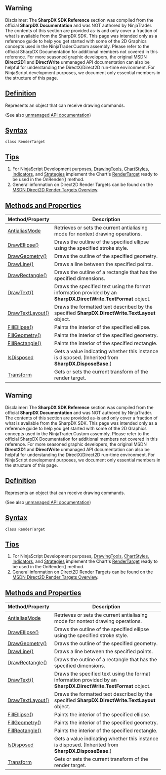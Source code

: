 ## Warning

Disclaimer: The **SharpDX SDK Reference** section was compiled from the official **SharpDX Documentation** and was NOT authored by NinjaTrader. The contents of this section are provided as-is and only cover a fraction of what is available from the SharpDX SDK. This page was intended only as a reference guide to help you get started with some of the 2D Graphics concepts used in the NinjaTrader.Custom assembly. Please refer to the official SharpDX Documentation for additional members not covered in this reference. For more seasoned graphic developers, the original MSDN **Direct2D1** and **DirectWrite** unmanaged API documentation can also be helpful for understanding the DirectX/Direct2D run-time environment. For NinjaScript development purposes, we document only essential members in the structure of this page.

## [Definition](https://developer.ninjatrader.com/docs/desktop/sharpdx_direct2d1_rendertarget\#definition)

Represents an object that can receive drawing commands.

(See also [unmanaged API documentation](http://msdn.microsoft.com/en-us/library/dd371766.aspx))

## [Syntax](https://developer.ninjatrader.com/docs/desktop/sharpdx_direct2d1_rendertarget\#syntax)

`class RenderTarget`

## [Tips](https://developer.ninjatrader.com/docs/desktop/sharpdx_direct2d1_rendertarget\#tips)

1. For NinjaScript Development purposes, [DrawingTools](https://developer.ninjatrader.com/docs/desktop/drawingtool), [ChartStyles](https://developer.ninjatrader.com/docs/desktop/chartstyletype), [Indicators](https://developer.ninjatrader.com/docs/desktop/system_indicator_methods), and [Strategies](https://developer.ninjatrader.com/docs/desktop/strategy) implement the Chart's [RenderTarget](https://developer.ninjatrader.com/docs/desktop/rendertarget) ready to be used in the OnRender() method.
2. General information on Direct2D Render Targets can be found on the [MSDN Direct2D Render Targets Overview](https://msdn.microsoft.com/en-us/library/dd756757(v=vs.85).aspx).

## [Methods and Properties](https://developer.ninjatrader.com/docs/desktop/sharpdx_direct2d1_rendertarget\#methods-and-properties)

| Method/Property | Description |
| --- | --- |
| [AntialiasMode](https://developer.ninjatrader.com/docs/desktop/sharpdx_direct2d1_rendertarget_antialiasmode) | Retrieves or sets the current antialiasing mode for nontext drawing operations. |
| [DrawEllipse()](https://developer.ninjatrader.com/docs/desktop/sharpdx_direct2d1_rendertarget_drawellipse) | Draws the outline of the specified ellipse using the specified stroke style. |
| [DrawGeometry()](https://developer.ninjatrader.com/docs/desktop/sharpdx_direct2d1_rendertarget_drawgeometry) | Draws the outline of the specified geometry. |
| [DrawLine()](https://developer.ninjatrader.com/docs/desktop/sharpdx_direct2d1_rendertarget_drawline) | Draws a line between the specified points. |
| [DrawRectangle()](https://developer.ninjatrader.com/docs/desktop/sharpdx_direct2d1_rendertarget_drawrectangle) | Draws the outline of a rectangle that has the specified dimensions. |
| [DrawText()](https://developer.ninjatrader.com/docs/desktop/sharpdx_direct2d1_rendertarget_drawtext) | Draws the specified text using the format information provided by an **SharpDX.DirectWrite.TextFormat** object. |
| [DrawTextLayout()](https://developer.ninjatrader.com/docs/desktop/sharpdx_direct2d1_rendertarget_drawtextlayout) | Draws the formatted text described by the specified **SharpDX.DirectWrite.TextLayout** object. |
| [FillEllipse()](https://developer.ninjatrader.com/docs/desktop/sharpdx_direct2d1_rendertarget_fillellipse) | Paints the interior of the specified ellipse. |
| [FillGeometry()](https://developer.ninjatrader.com/docs/desktop/sharpdx_direct2d1_rendertarget_fillgeometry) | Paints the interior of the specified geometry. |
| [FillRectangle()](https://developer.ninjatrader.com/docs/desktop/sharpdx_direct2d1_rendertarget_fillrectangle) | Paints the interior of the specified rectangle. |
| [IsDisposed](https://developer.ninjatrader.com/docs/desktop/sharpdx_disposebase_isdisposed) | Gets a value indicating whether this instance is disposed. (Inherited from **SharpDX.DisposeBase**.) |
| [Transform](https://developer.ninjatrader.com/docs/desktop/sharpdx_direct2d1_rendertarget_transform) | Gets or sets the current transform of the render target. |

## Warning

Disclaimer: The **SharpDX SDK Reference** section was compiled from the official **SharpDX Documentation** and was NOT authored by NinjaTrader. The contents of this section are provided as-is and only cover a fraction of what is available from the SharpDX SDK. This page was intended only as a reference guide to help you get started with some of the 2D Graphics concepts used in the NinjaTrader.Custom assembly. Please refer to the official SharpDX Documentation for additional members not covered in this reference. For more seasoned graphic developers, the original MSDN **Direct2D1** and **DirectWrite** unmanaged API documentation can also be helpful for understanding the DirectX/Direct2D run-time environment. For NinjaScript development purposes, we document only essential members in the structure of this page.

## [Definition](https://developer.ninjatrader.com/docs/desktop/sharpdx_direct2d1_rendertarget\#definition)

Represents an object that can receive drawing commands.

(See also [unmanaged API documentation](http://msdn.microsoft.com/en-us/library/dd371766.aspx))

## [Syntax](https://developer.ninjatrader.com/docs/desktop/sharpdx_direct2d1_rendertarget\#syntax)

`class RenderTarget`

## [Tips](https://developer.ninjatrader.com/docs/desktop/sharpdx_direct2d1_rendertarget\#tips)

1. For NinjaScript Development purposes, [DrawingTools](https://developer.ninjatrader.com/docs/desktop/drawingtool), [ChartStyles](https://developer.ninjatrader.com/docs/desktop/chartstyletype), [Indicators](https://developer.ninjatrader.com/docs/desktop/system_indicator_methods), and [Strategies](https://developer.ninjatrader.com/docs/desktop/strategy) implement the Chart's [RenderTarget](https://developer.ninjatrader.com/docs/desktop/rendertarget) ready to be used in the OnRender() method.
2. General information on Direct2D Render Targets can be found on the [MSDN Direct2D Render Targets Overview](https://msdn.microsoft.com/en-us/library/dd756757(v=vs.85).aspx).

## [Methods and Properties](https://developer.ninjatrader.com/docs/desktop/sharpdx_direct2d1_rendertarget\#methods-and-properties)

| Method/Property | Description |
| --- | --- |
| [AntialiasMode](https://developer.ninjatrader.com/docs/desktop/sharpdx_direct2d1_rendertarget_antialiasmode) | Retrieves or sets the current antialiasing mode for nontext drawing operations. |
| [DrawEllipse()](https://developer.ninjatrader.com/docs/desktop/sharpdx_direct2d1_rendertarget_drawellipse) | Draws the outline of the specified ellipse using the specified stroke style. |
| [DrawGeometry()](https://developer.ninjatrader.com/docs/desktop/sharpdx_direct2d1_rendertarget_drawgeometry) | Draws the outline of the specified geometry. |
| [DrawLine()](https://developer.ninjatrader.com/docs/desktop/sharpdx_direct2d1_rendertarget_drawline) | Draws a line between the specified points. |
| [DrawRectangle()](https://developer.ninjatrader.com/docs/desktop/sharpdx_direct2d1_rendertarget_drawrectangle) | Draws the outline of a rectangle that has the specified dimensions. |
| [DrawText()](https://developer.ninjatrader.com/docs/desktop/sharpdx_direct2d1_rendertarget_drawtext) | Draws the specified text using the format information provided by an **SharpDX.DirectWrite.TextFormat** object. |
| [DrawTextLayout()](https://developer.ninjatrader.com/docs/desktop/sharpdx_direct2d1_rendertarget_drawtextlayout) | Draws the formatted text described by the specified **SharpDX.DirectWrite.TextLayout** object. |
| [FillEllipse()](https://developer.ninjatrader.com/docs/desktop/sharpdx_direct2d1_rendertarget_fillellipse) | Paints the interior of the specified ellipse. |
| [FillGeometry()](https://developer.ninjatrader.com/docs/desktop/sharpdx_direct2d1_rendertarget_fillgeometry) | Paints the interior of the specified geometry. |
| [FillRectangle()](https://developer.ninjatrader.com/docs/desktop/sharpdx_direct2d1_rendertarget_fillrectangle) | Paints the interior of the specified rectangle. |
| [IsDisposed](https://developer.ninjatrader.com/docs/desktop/sharpdx_disposebase_isdisposed) | Gets a value indicating whether this instance is disposed. (Inherited from **SharpDX.DisposeBase**.) |
| [Transform](https://developer.ninjatrader.com/docs/desktop/sharpdx_direct2d1_rendertarget_transform) | Gets or sets the current transform of the render target. |